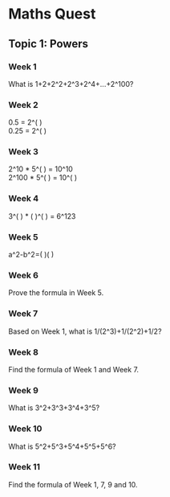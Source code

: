 # Maths Quest
## Topic 1: Powers

### Week 1
What is 1+2+2^2+2^3+2^4+...+2^100?

### Week 2
0.5 = 2^( )  
0.25 = 2^( )

### Week 3
2^10 * 5^( ) = 10^10  
2^100 * 5^( ) = 10^( )

### Week 4
3^( ) * ( )^( ) = 6^123

### Week 5
a^2-b^2=(   )(   )

### Week 6
Prove the formula in Week 5.

### Week 7
Based on Week 1, what is 1/(2^3)+1/(2^2)+1/2?

### Week 8
Find the formula of Week 1 and Week 7.

### Week 9
What is 3^2+3^3+3^4+3^5?

### Week 10
What is 5^2+5^3+5^4+5^5+5^6?

### Week 11
Find the formula of Week 1, 7, 9 and 10.
